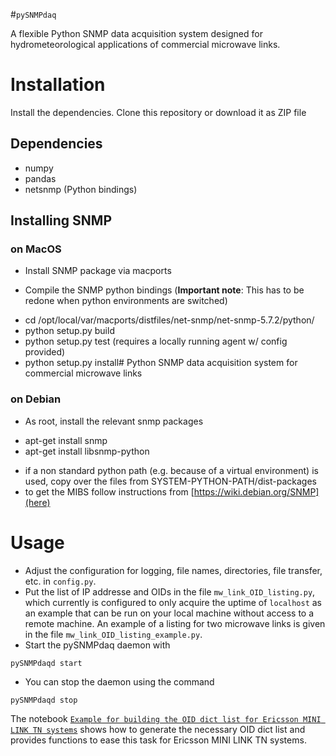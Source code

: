 #`pySNMPdaq`

A flexible Python SNMP data acquisition system designed for hydrometeorological applications of commercial microwave links.

# Installation

Install the dependencies. Clone this repository or download it as ZIP file

## Dependencies

 * numpy
 * pandas
 * netsnmp (Python bindings) 

## Installing SNMP

### on MacOS

* Install SNMP package via macports

* Compile the SNMP python bindings (**Important note**: This has to be redone when python environments are switched)
 
 - cd /opt/local/var/macports/distfiles/net-snmp/net-snmp-5.7.2/python/
 - python setup.py build
 - python setup.py test (requires a locally running agent w/ config provided)
 - python setup.py install# Python SNMP data acquisition system for commercial microwave links

### on Debian

* As root, install the relevant snmp packages

 - apt-get install snmp
 - apt-get install libsnmp-python
 
* if a non standard python path (e.g. because of a virtual environment) is used, copy over the files from SYSTEM-PYTHON-PATH/dist-packages
* to get the MIBS follow instructions from [https://wiki.debian.org/SNMP](here) 

# Usage

* Adjust the configuration for logging, file names, directories, file transfer, etc. in `config.py`.
* Put the list of IP addresse and OIDs in the file `mw_link_OID_listing.py`, which currently is configured to only acquire the uptime of `localhost` as an example that can be run on your local machine without access to a remote machine. An example of a listing for two microwave links is given in the file `mw_link_OID_listing_example.py`.
* Start the pySNMPdaq daemon with
 
 ```
 pySNMPdaqd start
 ```
* You can stop the daemon using the command
 
 ```
 pySNMPdaqd stop
 ```
 
The notebook [`Example for building the OID dict list for Ericsson MINI LINK TN systems`](https://github.com/cchwala/pySNMPdaq/blob/master/notebooks/Example%20for%20building%20the%20OID%20dict%20list%20for%20Ericsson%20MINI%20LINK%20TN%20systems.ipynb) shows how to generate the necessary OID dict list and provides functions to ease this task for Ericsson MINI LINK TN systems.
